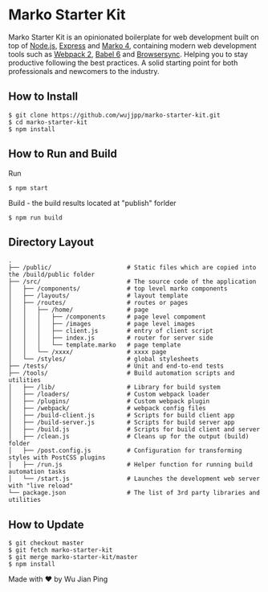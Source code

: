 # Marko Starter Kit

Marko Starter Kit is an opinionated boilerplate for web
development built on top of [Node.js](https://nodejs.org/),
[Express](http://expressjs.com/) and
[Marko 4](http://http://markojs.com/), containing modern web development
tools such as [Webpack 2](http://webpack.github.io/), [Babel 6](http://babeljs.io/)
and [Browsersync](http://www.browsersync.io/). Helping you to stay productive
following the best practices. A solid starting point for both professionals
and newcomers to the industry.

## How to Install
```shell
$ git clone https://github.com/wujjpp/marko-starter-kit.git
$ cd marko-starter-kit
$ npm install
```

## How to Run and Build
Run
```shell
$ npm start
 ```

Build - the build results located at "publish" forlder
```shell
$ npm run build
```

## Directory Layout
```
.
├── /public/                     # Static files which are copied into the /build/public folder
├── /src/                        # The source code of the application
│   ├── /components/             # top level marko components
│   ├── /layouts/                # layout template
│   ├── /routes/                 # routes or pages
│   │   ├── /home/               # page
│   │   │   ├── /components      # page level compoment
│   │   │   ├── /images          # page level images
│   │   │   ├── client.js        # entry of client script
│   │   │   ├── index.js         # router for server side
│   │   │   └── template.marko   # page template
│   │   └── /xxxx/               # xxxx page    
│   └── /styles/                 # global stylesheets
├── /tests/                      # Unit and end-to-end tests
├── /tools/                      # Build automation scripts and utilities
│   ├── /lib/                    # Library for build system
│   ├── /loaders/                # Custom webpack loader
│   ├── /plugins/                # Custom webpack plugin
│   ├── /webpack/                # webpack config files
│   ├── /build-client.js         # Scripts for build client app
│   ├── /build-server.js         # Scripts for build server app
│   ├── /build.js                # Scripts for build client and server
│   ├── /clean.js                # Cleans up for the output (build) folder
│   ├── /post.config.js          # Configuration for transforming styles with PostCSS plugins
│   ├── /run.js                  # Helper function for running build automation tasks
│   └── /start.js                # Launches the development web server with "live reload"
└── package.json                 # The list of 3rd party libraries and utilities
```

## How to Update
```shell
$ git checkout master
$ git fetch marko-starter-kit
$ git merge marko-starter-kit/master
$ npm install
```



Made with ♥ by Wu Jian Ping
